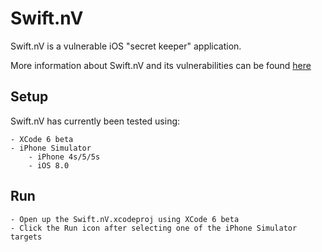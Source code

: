 Swift.nV
==========

Swift.nV is a vulnerable iOS "secret keeper" application.

More information about Swift.nV and its vulnerabilities can be found [here](https://github.com/nVisium/Swift.nV/wiki)

Setup
-----

Swift.nV has currently been tested using:

	- XCode 6 beta
	- iPhone Simulator 
		- iPhone 4s/5/5s
		- iOS 8.0


Run
---
	- Open up the Swift.nV.xcodeproj using XCode 6 beta
	- Click the Run icon after selecting one of the iPhone Simulator targets

